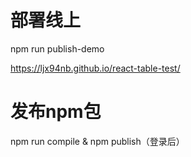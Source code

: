# 部署线上

npm run publish-demo

https://ljx94nb.github.io/react-table-test/

# 发布npm包

npm run compile & npm publish（登录后）
